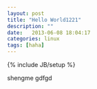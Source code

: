 ```yaml
---
layout: post
title: "Hello World1221"
description: ""
date:   2013-06-08 18:04:17
categories: linux
tags: [haha]
---
```

{% include JB/setup %}

shengme
gdfgd